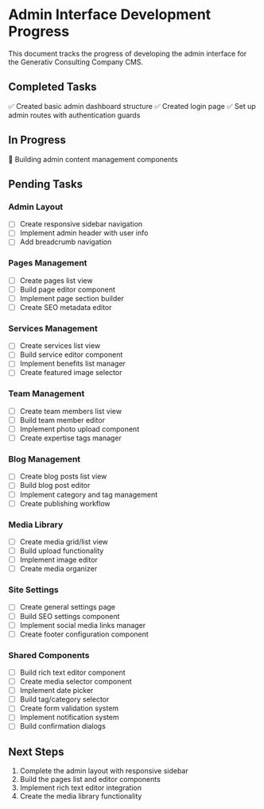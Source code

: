 # Admin Interface Development Progress

This document tracks the progress of developing the admin interface for the Generativ Consulting Company CMS.

## Completed Tasks

✅ Created basic admin dashboard structure
✅ Created login page
✅ Set up admin routes with authentication guards

## In Progress

🔄 Building admin content management components

## Pending Tasks

### Admin Layout
- [ ] Create responsive sidebar navigation
- [ ] Implement admin header with user info
- [ ] Add breadcrumb navigation

### Pages Management
- [ ] Create pages list view
- [ ] Build page editor component
- [ ] Implement page section builder
- [ ] Create SEO metadata editor

### Services Management
- [ ] Create services list view
- [ ] Build service editor component
- [ ] Implement benefits list manager
- [ ] Create featured image selector

### Team Management
- [ ] Create team members list view
- [ ] Build team member editor
- [ ] Implement photo upload component
- [ ] Create expertise tags manager

### Blog Management
- [ ] Create blog posts list view
- [ ] Build blog post editor
- [ ] Implement category and tag management
- [ ] Create publishing workflow

### Media Library
- [ ] Create media grid/list view
- [ ] Build upload functionality
- [ ] Implement image editor
- [ ] Create media organizer

### Site Settings
- [ ] Create general settings page
- [ ] Build SEO settings component
- [ ] Implement social media links manager
- [ ] Create footer configuration component

### Shared Components
- [ ] Build rich text editor component
- [ ] Create media selector component
- [ ] Implement date picker
- [ ] Build tag/category selector
- [ ] Create form validation system
- [ ] Implement notification system
- [ ] Build confirmation dialogs

## Next Steps

1. Complete the admin layout with responsive sidebar
2. Build the pages list and editor components
3. Implement rich text editor integration
4. Create the media library functionality